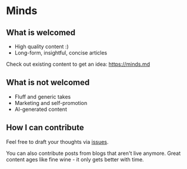 # Minds

## What is welcomed
- High quality content :)
- Long-form, insightful, concise articles

Check out existing content to get an idea: https://minds.md

## What is not welcomed
- Fluff and generic takes 
- Marketing and self-promotion  
- AI-generated content

## How I can contribute
Feel free to draft your thoughts via [issues](https://github.com/MindsMD/minds/issues/new).

You can also contribute posts from blogs that aren't live anymore. Great content ages like fine wine - it only gets better with time. 


